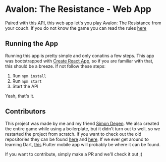 # Avalon: The Resistance - Web App
Paired with [this API](https://github.com/sorensenmarius/AvalonApiNoDB), this web app let's you play Avalon: The Resistance from your couch. If you do not know the game you can read the rules [here](https://www.ultraboardgames.com/avalon/game-rules.php)

## Running the App
Running this app is pretty simple and only conatins a few steps. This app was bootstrapped with [Create React App](https://github.com/facebook/create-react-app), so if you are familiar with that, this should be a breeze. If not follow these steps:

1. Run `npm install`
2. Run `npm start`
3. Start the API

Yeah, that's it.

## Contributors
This project was made by me and my friend [Simon Degen](https://github.com/SimonDegen). We also created the entire game while using a boilerplate, but it didn't turn out to well, so we restarted the project from scratch. If you want to check out the old repositories they can be found [here](https://github.com/sorensenmarius/AvalonWebApp) and [here](https://github.com/sorensenmarius/AvalonApi). If we ever get around to learning Dart, [this](https://github.com/sorensenmarius/AvalonMobile) Flutter mobile app will probably be where it can be found. 

If you want to contribute, simply make a PR and we'll check it out ;)
